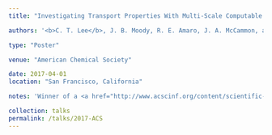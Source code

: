 ```yaml
---
title: "Investigating Transport Properties With Multi-Scale Computable Mesh Models from Heterogeneous Structural Datasets"

authors: '<b>C. T. Lee</b>, J. B. Moody, R. E. Amaro, J. A. McCammon, and M. J. Holst.'

type: "Poster"

venue: "American Chemical Society"

date: 2017-04-01
location: "San Francisco, California"

notes: 'Winner of a <a href="http://www.acscinf.org/content/scientific-excellence">CINF Scholarship for Scientific Excellence</a>'

collection: talks
permalink: /talks/2017-ACS
---
```

